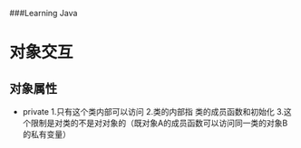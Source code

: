 ###Learning Java
# 对象交互
## 对象属性
- private
1.只有这个类内部可以访问
2.类的内部指 类的成员函数和初始化
3.这个限制是对类的不是对对象的（既对象A的成员函数可以访问同一类的对象B的私有变量）
